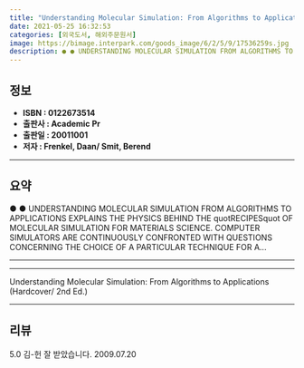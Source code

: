 ```yaml
---
title: "Understanding Molecular Simulation: From Algorithms to Applications (Hardcover/ 2nd Ed.)"
date: 2021-05-25 16:32:53
categories: [외국도서, 해외주문원서]
image: https://bimage.interpark.com/goods_image/6/2/5/9/17536259s.jpg
description: ● ● UNDERSTANDING MOLECULAR SIMULATION FROM ALGORITHMS TO APPLICATIONS EXPLAINS THE PHYSICS BEHIND THE quotRECIPESquot OF MOLECULAR SIMULATION FOR MATERIALS S
---
```


## **정보**

- **ISBN : 0122673514**
- **출판사 : Academic Pr**
- **출판일 : 20011001**
- **저자 : Frenkel, Daan/ Smit, Berend**

------



## **요약**

●  ●  UNDERSTANDING MOLECULAR SIMULATION FROM ALGORITHMS TO APPLICATIONS EXPLAINS THE PHYSICS BEHIND THE quotRECIPESquot OF MOLECULAR SIMULATION FOR MATERIALS SCIENCE. COMPUTER SIMULATORS ARE CONTINUOUSLY CONFRONTED WITH QUESTIONS CONCERNING THE CHOICE OF A PARTICULAR TECHNIQUE FOR A... 

------



------


Understanding Molecular Simulation: From Algorithms to Applications (Hardcover/ 2nd Ed.) 

------


## **리뷰** 

5.0 김-헌 잘 받았습니다. 2009.07.20 <br/>